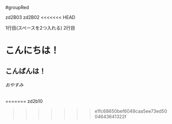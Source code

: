#groupRed

zd2B03
zd2B02
<<<<<<< HEAD

1行目(スペースを2つ入れる)
2行目
# こんにちは！
## こんばんは！
###### おやすみ
=======
zd2b10

>>>>>>> e1fc68650bef6049caa5ee73ed5004643641322f
